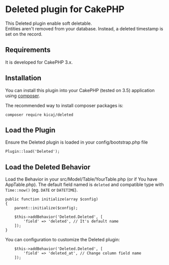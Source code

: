 # Deleted plugin for CakePHP

This Deleted plugin enable soft deletable.  
Entities aren't removed from your database. Instead, a deleted timestamp is set on the record.

## Requirements

It is developed for CakePHP 3.x.

## Installation

You can install this plugin into your CakePHP (tested on 3.5) application using [composer](http://getcomposer.org).

The recommended way to install composer packages is:

```
composer require kicaj/deleted
```

Load the Plugin
-----------

Ensure the Deleted plugin is loaded in your config/bootstrap.php file

```
Plugin::load('Deleted');
```

Load the Deleted Behavior
---------------------

Load the Behavior in your src/Model/Table/YourTable.php (or if You have AppTable.php). The default field named is `deleted` and compatible type with `Time::now()` (eg. `DATE` or `DATETIME`).

```
public function initialize(array $config)
{
    parent::initialize($config);

    $this->addBehavior('Deleted.Deleted', [
        'field' => 'deleted', // It's default name
    ]);
}
```
You can configuration to customize the Deleted plugin:
```
    $this->addBehavior('Deleted.Deleted', [
        'field' => 'deleted_at', // Change column field name
    ]);
```
